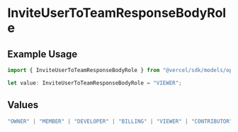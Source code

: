 # InviteUserToTeamResponseBodyRole

## Example Usage

```typescript
import { InviteUserToTeamResponseBodyRole } from "@vercel/sdk/models/operations/inviteusertoteam.js";

let value: InviteUserToTeamResponseBodyRole = "VIEWER";
```

## Values

```typescript
"OWNER" | "MEMBER" | "DEVELOPER" | "BILLING" | "VIEWER" | "CONTRIBUTOR"
```
